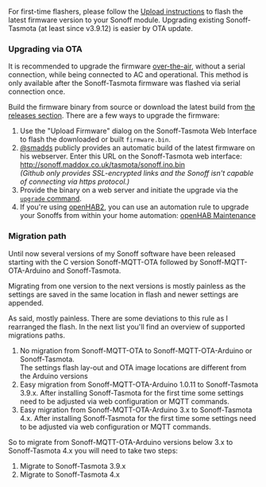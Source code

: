 For first-time flashers, please follow the [Upload instructions](https://github.com/arendst/Sonoff-Tasmota/wiki/Upload) to flash the latest firmware version to your Sonoff module. Upgrading existing Sonoff-Tasmota (at least since v3.9.12) is easier by OTA update.

### Upgrading via OTA

It is recommended to upgrade the firmware [over-the-air](https://en.wikipedia.org/wiki/Over-the-air_programming), without a serial connection, while being connected to AC and operational.
This method is only available after the Sonoff-Tasmota firmware was flashed via serial connection once.

Build the firmware binary from source or download the latest build from [the releases section](https://github.com/arendst/Sonoff-Tasmota/releases). There are a few ways to upgrade the firmware:

1. Use the "Upload Firmware" dialog on the Sonoff-Tasmota Web Interface to flash the downloaded or built `firmware.bin`.
2. [@smadds](https://github.com/arendst/Sonoff-Tasmota/issues/19) publicly provides an automatic build of the latest firmware on his webserver. Enter this URL on the Sonoff-Tasmota web interface: http://sonoff.maddox.co.uk/tasmota/sonoff.ino.bin <br>*(Github only provides SSL-encrypted links and the Sonoff isn't capable of connecting via https protocol.)*
3. Provide the binary on a web server and initiate the upgrade via the [`upgrade` command](https://github.com/arendst/Sonoff-Tasmota/wiki/Commands#management).
4. If you're using [openHAB2](http://www.openhab.org/), you can use an automation rule to upgrade your Sonoffs from within your home automation: [openHAB Maintenance](https://github.com/arendst/Sonoff-Tasmota/wiki/openHAB#maintenance-actions)

### Migration path

Until now several versions of my Sonoff software have been released starting with the C version Sonoff-MQTT-OTA followed by Sonoff-MQTT-OTA-Arduino and Sonoff-Tasmota.

Migrating from one version to the next versions is mostly painless as the settings are saved in the same location in flash and newer settings are appended.

As said, mostly painless. There are some deviations to this rule as I rearranged the flash. In the next list you'll find an overview of supported migrations paths.

1. No migration from Sonoff-MQTT-OTA to Sonoff-MQTT-OTA-Arduino or Sonoff-Tasmota.<br/>The settings flash lay-out and OTA image locations are different from the Arduino versions
2. Easy migration from Sonoff-MQTT-OTA-Arduino 1.0.11 to Sonoff-Tasmota 3.9.x. After installing Sonoff-Tasmota for the first time some settings need to be adjusted via web configuration or MQTT commands.
3. Easy migration from Sonoff-MQTT-OTA-Arduino 3.x to Sonoff-Tasmota 4.x. After installing Sonoff-Tasmota for the first time some settings need to be adjusted via web configuration or MQTT commands.


So to migrate from Sonoff-MQTT-OTA-Arduino versions below 3.x to Sonoff-Tasmota 4.x you will need to take two steps:

1. Migrate to Sonoff-Tasmota 3.9.x
2. Migrate to Sonoff-Tasmota 4.x